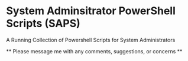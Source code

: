 # System Adminsitrator PowerShell Scripts (SAPS)
A Running Collection of Powershell Scripts for System Administrators

** Please message me with any comments, suggestions, or concerns **

